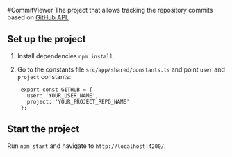 #CommitViewer
The project that allows tracking the repository commits based on [GitHub API.](http://https://developer.github.com/v3/ "GitHub API.")

## Set up the project
1. Install dependencies `npm install`
2. Go to the constants file `src/app/shared/constants.ts` and point `user` and `project` constants:

        export const GITHUB = {
          user: 'YOUR_USER_NAME',
          project: 'YOUR_PROJECT_REPO_NAME'
        };

## Start the project
Run `npm start` and navigate to `http://localhost:4200/`.
